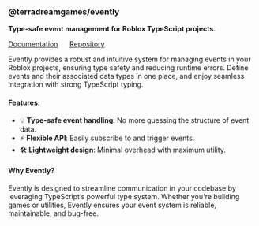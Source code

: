 ### **@terradreamgames/evently**  
**Type-safe event management for Roblox TypeScript projects.**

[Documentation](https://evently-ts.vercel.app/) &nbsp;&nbsp;&nbsp;&nbsp;
[Repository](https://github.com/TerraDreamGames/evently)

Evently provides a robust and intuitive system for managing events in your Roblox projects, ensuring type safety and reducing runtime errors. Define events and their associated data types in one place, and enjoy seamless integration with strong TypeScript typing.

#### Features:
- 💡 **Type-safe event handling**: No more guessing the structure of event data.  
- ⚡ **Flexible API**: Easily subscribe to and trigger events.  
- 🛠️ **Lightweight design**: Minimal overhead with maximum utility.  

#### Why Evently?
Evently is designed to streamline communication in your codebase by leveraging TypeScript’s powerful type system. Whether you're building games or utilities, Evently ensures your event system is reliable, maintainable, and bug-free.
